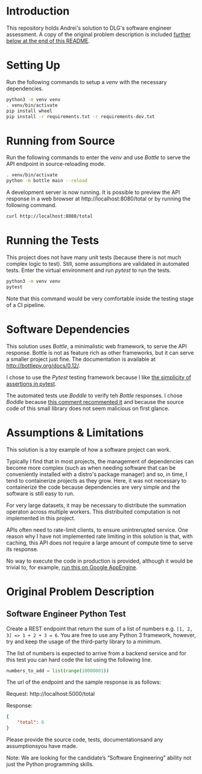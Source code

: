 
# Introduction

This repository holds Andrei's solution to DLG's software engineer assessment. A copy of the original problem description is included [further below at the end of this README](#original-problem-description).

# Setting Up

Run the following commands to setup a _venv_ with the necessary dependencies.

```bash
python3 -m venv venv
. venv/bin/activate
pip install wheel
pip install -r requirements.txt -r requirements-dev.txt
```

# Running from Source

Run the following commands to enter the _venv_ and use _Bottle_ to serve the API endpoint in source-reloading mode.

```bash
. venv/bin/activate
python -m bottle main --reload
```

A development server is now running. It is possible to preview the API response in a web browser at http://localhost:8080/total or by running the following command.

```bash
curl http://localhost:8080/total
```

# Running the Tests

This project does not have many unit tests (because there is not much complex logic to test). Still, some assumptions are validated in automated tests. Enter the virtual environment and run _pytest_ to run the tests.

```bash
python3 -m venv venv
pytest
```

Note that this command would be very comfortable inside the testing stage of a CI pipeline.

# Software Dependencies

This solution uses _Bottle_, a minimalistic web framework, to serve the API response. Bottle is not as feature rich as other frameworks, but it can serve a smaller project just fine. The documentation is available at http://bottlepy.org/docs/0.12/.

I chose to use the _Pytest_ testing framework because I like [the simplicity of assertions in pytest](https://docs.pytest.org/en/stable/assert.html).

The automated tests use _Boddle_ to verify teh _Bottle_ responses. I chose _Boddle_ because [this comment recommented it](https://stackoverflow.com/a/41270185) and because the source code of this small library does not seem malicious on first glance.

# Assumptions & Limitations

This solution is a toy example of how a software project can work.

Typically I find that in most projects, the management of dependencies can become more complex (such as when needing software that can be conveniently installed with a distro's package manager) and so, in time, I tend to containerize projects as they grow. Here, it was not necessary to containerize the code because dependencies are very simple and the software is still easy to run.

For very large datasets, it may be necessary to distribute the summation operaton across multiple workers. This distribuited computation is not implemented in this project.

APIs often need to rate-limit clients, to ensure unintrerupted service. One reason why I have not implemented rate limiting in this solution is that, with caching, this API does not require a large amount of compute time to serve its response.

No way to execute the code in production is provided, although it would be trivial to, for example, [run this on Google AppEngine](https://github.com/GoogleCloudPlatform/appengine-bottle-skeleton).

# Original Problem Description

## Software Engineer Python Test

Create a REST endpoint that return the sum of a list of numbers e.g. `[1, 2, 3] => 1 + 2 + 3 = 6`. You are free to use any Python 3 framework, however, try and keep the usage of the third-party library to a minimum.

The list of numbers is expected to arrive from a backend service and for this test you can hard code the list using the following line.

```python
numbers_to_add = list(range(10000001))
```

The url of the endpoint and the sample response is as follows:

Request: http://localhost:5000/total

Response:

```json
{
    "total": 6
}
```

Please provide the source code, tests, documentationsand any assumptionsyou have made.

Note: We are looking for the candidate’s “Software Engineering” ability not just the Python programming skills.
